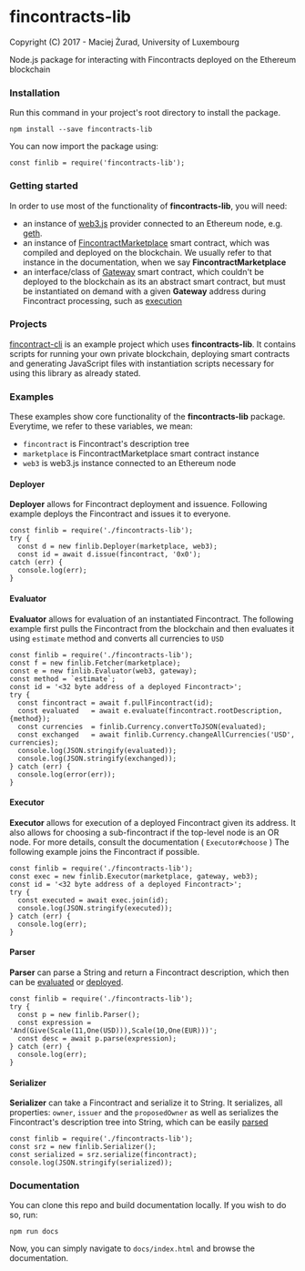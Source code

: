 # fincontracts-lib
Copyright (C) 2017 - Maciej Żurad, University of Luxembourg

Node.js package for interacting with Fincontracts deployed on the Ethereum blockchain

### Installation

Run this command in your project's root directory to install the package.
```
npm install --save fincontracts-lib
```

You can now import the package using:
```
const finlib = require('fincontracts-lib');
```

### Getting started
In order to use most of the functionality of **fincontracts-lib**, you will need:

  * an instance of [web3.js](https://github.com/ethereum/wiki/wiki/JavaScript-API) provider connected to an Ethereum node, e.g. [geth](https://github.com/ethereum/go-ethereum/wiki/geth).
  * an instance of [FincontractMarketplace](https://bitbucket.org/s-tikhomirov/fincontracts.git) smart contract, which was compiled and deployed on the blockchain. We usually refer to that instance in the documentation, when we say **FincontractMarketplace**
  * an interface/class of [Gateway](https://bitbucket.org/s-tikhomirov/fincontracts.git) smart contract, which couldn't be deployed to the blockchain as its an abstract smart contract, but must be instantiated on demand with a given **Gateway** address during Fincontract processing, such as [execution](#Executor)

### Projects
[fincontract-cli](https://github.com/asiron/fincontracts-cli) is an example project
which uses **fincontracts-lib**. It contains scripts for running your own
private blockchain, deploying smart contracts and generating JavaScript files
with instantiation scripts necessary for using this library as already stated.

### Examples

These examples show core functionality of the **fincontracts-lib** package.
Everytime, we refer to these variables, we mean:

  * `fincontract` is Fincontract's description tree
  * `marketplace` is FincontractMarketplace smart contract instance
  * `web3` is web3.js instance connected to an Ethereum node

#### Deployer

**Deployer** allows for Fincontract deployment and issuence. Following example
deploys the Fincontract and issues it to everyone.

```
const finlib = require('./fincontracts-lib');
try {
  const d = new finlib.Deployer(marketplace, web3);
  const id = await d.issue(fincontract, '0x0');
catch (err) {
  console.log(err);
}
```

#### Evaluator

**Evaluator** allows for evaluation of an instantiated Fincontract.
The following example first pulls the Fincontract from the blockchain and then
evaluates it using `estimate` method and converts all currencies to `USD`

```
const finlib = require('./fincontracts-lib');
const f = new finlib.Fetcher(marketplace);
const e = new finlib.Evaluator(web3, gateway);
const method = `estimate`;
const id = '<32 byte address of a deployed Fincontract>';
try {
  const fincontract = await f.pullFincontract(id);
  const evaluated   = await e.evaluate(fincontract.rootDescription, {method});
  const currencies  = finlib.Currency.convertToJSON(evaluated);
  const exchanged   = await finlib.Currency.changeAllCurrencies('USD', currencies);
  console.log(JSON.stringify(evaluated));
  console.log(JSON.stringify(exchanged));
} catch (err) {
  console.log(error(err));
}
```

#### Executor

**Executor** allows for execution of a deployed Fincontract given its address.
It also allows for choosing a sub-fincontract if the top-level node is an OR node.
For more details, consult the documentation ( `Executor#choose` )
The following example joins the Fincontract if possible.

```
const finlib = require('./fincontracts-lib');
const exec = new finlib.Executor(marketplace, gateway, web3);
const id = '<32 byte address of a deployed Fincontract>';
try {
  const executed = await exec.join(id);
  console.log(JSON.stringify(executed));
} catch (err) {
  console.log(err);
}
```

#### Parser

**Parser** can parse a String and return a Fincontract description, which then
can be [evaluated](#Evaluator) or [deployed](#Deployer).

```
const finlib = require('./fincontracts-lib');
try {
  const p = new finlib.Parser();
  const expression = 'And(Give(Scale(11,One(USD))),Scale(10,One(EUR)))';
  const desc = await p.parse(expression);
} catch (err) {
  console.log(err);
}
```

#### Serializer

**Serializer** can take a Fincontract and serialize it to String. It serializes,
all properties: `owner`, `issuer` and the `proposedOwner` as well as serializes
the Fincontract's description tree into String, which can be easily 
[parsed](#Parser)

```
const finlib = require('./fincontracts-lib');
const srz = new finlib.Serializer();
const serialized = srz.serialize(fincontract);
console.log(JSON.stringify(serialized));
```

### Documentation

You can clone this repo and build documentation locally. If you wish to do so, run:
```
npm run docs
```
Now, you can simply navigate to `docs/index.html` and browse the documentation.
